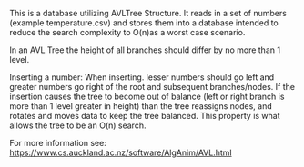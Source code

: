 This is a database utilizing AVLTree Structure. It reads in a set of numbers (example temperature.csv) and stores them into a database intended to reduce the search complexity to O(n)as a worst case scenario.

In an AVL Tree the height of all branches should differ by no more than 1 level. 

Inserting a number: When inserting. lesser numbers should go left and greater numbers go right of the root and subsequent branches/nodes.
If the insertion causes the tree to become out of balance (left or right branch is more than 1 level greater in height) than the tree reassigns nodes, and rotates and moves data to keep the tree balanced. This property is what allows the tree to be an O(n) search. 

For more information see: https://www.cs.auckland.ac.nz/software/AlgAnim/AVL.html
